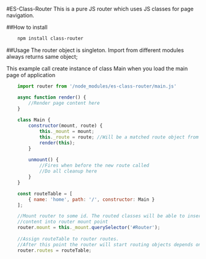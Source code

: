 #ES-Class-Router
This is a pure JS router which uses JS classes for page navigation.

##How to install
```bash
    npm install class-router
```

##Usage
The router object is singleton.
Import from different modules always returns same object;

This example call create instance of class Main when you load the main page of application 

```javascript
    import router from '/node_modules/es-class-router/main.js'

    async function render() {
        //Render page content here 
    }   
    
    class Main {
        constructor(mount, route) {
            this._mount = mount;
            this._route = route; //Will be a matched route object from routeTable
            render(this);
        }
        
        unmount() {
            //Fires when before the new route called
            //Do all cleanup here 
        }       
    }

    const routeTable = [
        { name: 'home', path: '/', constructor: Main }
    ];

    //Mount router to some id. The routed classes will be able to insert
    //content into router mount point   
    router.mount = this._mount.querySelector('#Router');
    
    //Assign routeTable to router routes.
    //After this point the router will start routing objects depends on location path
    router.routes = routeTable;
```

